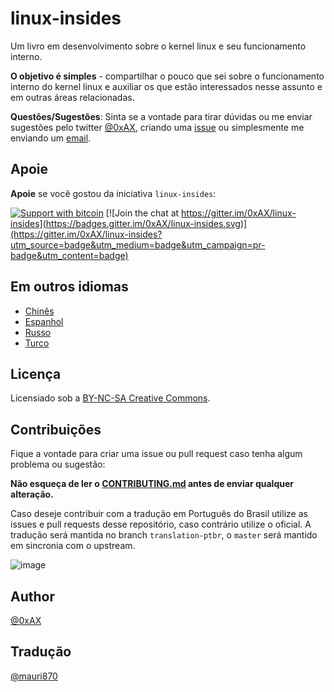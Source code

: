 linux-insides
===============

Um livro em desenvolvimento sobre o kernel linux e seu funcionamento interno.

**O objetivo é simples** - compartilhar o pouco que sei sobre o funcionamento interno do kernel linux e auxiliar os que estão interessados nesse assunto e em outras áreas relacionadas.

**Questões/Sugestões**: Sinta se a vontade para tirar dúvidas ou me enviar sugestões pelo twitter [@0xAX](https://twitter.com/0xAX), criando uma [issue](https://github.com/0xAX/linux-insides/issues/new) ou simplesmente me enviando um [email](mailto:anotherworldofworld@gmail.com).

Apoie
-------

**Apoie** se você gostou da iniciativa `linux-insides`:

[![Support with bitcoin](https://img.shields.io/badge/donate-bitcoin-green.svg)](https://www.coinbase.com/checkouts/0bfa452a41cf52c0b3f99500b4f31685) [![Join the chat at https://gitter.im/0xAX/linux-insides](https://badges.gitter.im/0xAX/linux-insides.svg)](https://gitter.im/0xAX/linux-insides?utm_source=badge&utm_medium=badge&utm_campaign=pr-badge&utm_content=badge)

Em outros idiomas
-------------------

  * [Chinês](https://github.com/MintCN/linux-insides-zh)
  * [Espanhol](https://github.com/leolas95/linux-insides)
  * [Russo](https://github.com/proninyaroslav/linux-insides-ru)
  * [Turco](https://github.com/ayyucedemirbas/linux-insides_Turkish)

Licença
-------------

Licensiado sob a [BY-NC-SA Creative Commons](http://creativecommons.org/licenses/by-nc-sa/4.0/).

Contribuições 
--------------

Fique a vontade para criar uma issue ou pull request caso tenha algum problema ou sugestão:

**Não esqueça de ler o [CONTRIBUTING.md](https://github.com/0xAX/linux-insides/blob/master/CONTRIBUTING.md) antes de enviar qualquer alteração.**

Caso deseje contribuir com a tradução em Português do Brasil utilize as issues e pull requests desse repositório, caso contrário utilize o oficial. A tradução será mantida no branch `translation-ptbr`, o `master` será mantido em sincronia com o upstream.

![image](http://oi58.tinypic.com/23upobq.jpg)

Author
---------------

[@0xAX](https://twitter.com/0xAX)

Tradução
---------------

[@mauri870](https://mauri870.github.io)
